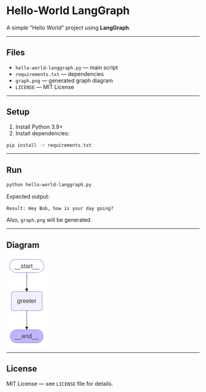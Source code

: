 # Hello-World LangGraph

A simple "Hello World" project using **LangGraph**.

---

## Files

* `hello-world-langgraph.py` — main script
* `requirements.txt` — dependencies
* `graph.png` — generated graph diagram
* `LICENSE` — MIT License

---

## Setup

1. Install Python 3.9+
2. Install dependencies:

```bash
pip install -r requirements.txt
```

---

## Run

```bash
python hello-world-langgraph.py
```

Expected output:

```
Result: Hey Bob, how is your day going?
```

Also, `graph.png` will be generated.

---

## Diagram

![Graph diagram](graph.png)

---

## License

MIT License — see `LICENSE` file for details.
